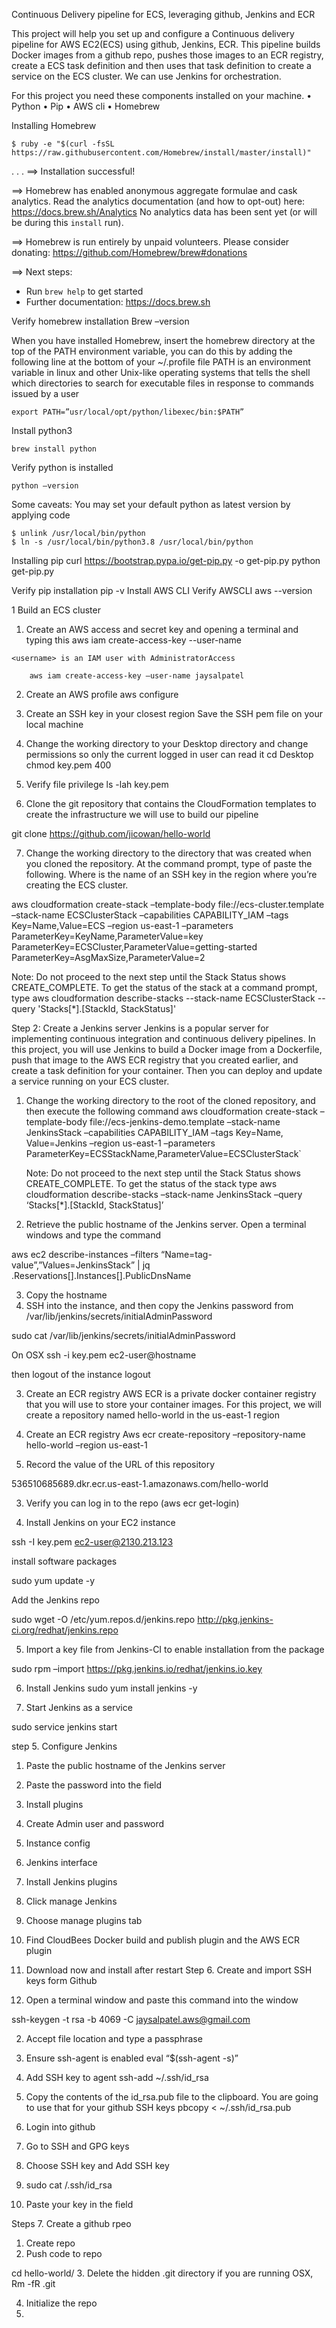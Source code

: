 Continuous Delivery pipeline for ECS, leveraging github, Jenkins and ECR

This project will help you set up and configure a Continuous delivery pipeline for AWS EC2(ECS) using github, Jenkins, ECR.
This pipeline builds Docker images from a github repo, pushes those images to an ECR registry, create a ECS task definition and then uses that task definition to create a service on the ECS cluster. We can use Jenkins for orchestration.

For this project you need these components installed on your machine.
•	Python
•	Pip
•	AWS cli
•	Homebrew

Installing Homebrew

	$ ruby -e "$(curl -fsSL https://raw.githubusercontent.com/Homebrew/install/master/install)"
.
.
.
==> Installation successful!

==> Homebrew has enabled anonymous aggregate formulae and cask analytics.
Read the analytics documentation (and how to opt-out) here:
https://docs.brew.sh/Analytics
No analytics data has been sent yet (or will be during this `install` run).

==> Homebrew is run entirely by unpaid volunteers. Please consider donating:
https://github.com/Homebrew/brew#donations

==> Next steps:
- Run `brew help` to get started
- Further documentation: 
https://docs.brew.sh

Verify homebrew installation
Brew –version


When you have installed Homebrew, insert the homebrew directory at the top of the PATH environment variable, you can do this by adding the following line at the bottom of your  ~/.profile file
PATH is an environment variable in linux and other Unix-like operating systems that tells the shell which directories to search for executable files in response to commands issued by a user

	export PATH=”usr/local/opt/python/libexec/bin:$PATH”

Install python3

	brew install python

Verify python is installed
	
	python –version

Some caveats:
You may set your default python as latest version by applying code

	$ unlink /usr/local/bin/python
	$ ln -s /usr/local/bin/python3.8 /usr/local/bin/python

Installing pip
	curl https://bootstrap.pypa.io/get-pip.py -o get-pip.py
	python get-pip.py

Verify pip installation
	pip -v
Install AWS CLI
Verify AWSCLI
	aws --version


1	Build an ECS cluster
1.	 Create an AWS access and secret key and opening a terminal and typing this
aws iam create-access-key  --user-name <username>

	<username> is an IAM user with AdministratorAccess

		aws iam create-access-key –user-name jaysalpatel
2.	Create an AWS profile 
	aws configure

3.	Create an SSH key in your closest region
Save the SSH pem file on your local machine

4.	Change the working directory to your Desktop directory and change permissions so only the current logged in user can read it
		cd Desktop
		chmod key.pem 400
	
5.	Verify file privilege
ls -lah key.pem

6.	Clone the git repository that contains the CloudFormation templates to create the infrastructure we will use to build our pipeline

git clone https://github.com/jicowan/hello-world

7.	Change the working directory to the directory that was created when you cloned the repository. At the command prompt, type of paste the following. Where <keyname> is the name of an SSH key in the region where you’re creating the ECS cluster.

aws cloudformation create-stack –template-body file://ecs-cluster.template –stack-name ECSClusterStack –capabilities CAPABILITY_IAM –tags Key=Name,Value=ECS –region us-east-1 –parameters ParameterKey=KeyName,ParameterValue=key ParameterKey=ECSCluster,ParameterValue=getting-started ParameterKey=AsgMaxSize,ParameterValue=2 

Note: Do not proceed to the next step until the Stack Status shows CREATE_COMPLETE. To get the status of the stack at a command prompt, type aws cloudformation describe-stacks --stack-name ECSClusterStack --query 'Stacks[*].[StackId, StackStatus]'

Step 2: Create a Jenkins server
	Jenkins is a popular server for implementing continuous integration and continuous delivery pipelines. In this project, you will use Jenkins to build a Docker image from a Dockerfile, push that image to the AWS ECR registry that you created earlier, and create a task definition for your container. Then you can deploy and update a service running on your ECS cluster. 

1.	Change the working directory to the root of the cloned repository, and then execute the following command
aws cloudformation create-stack –template-body file://ecs-jenkins-demo.template –stack-name JenkinsStack –capabilities CAPABILITY_IAM –tags Key=Name, Value=Jenkins –region us-east-1 –parameters ParameterKey=ECSStackName,ParameterValue=ECSClusterStack`
	
	Note: Do not proceed to the next step until the Stack Status shows CREATE_COMPLETE. To get the status of the stack type
	 	aws cloudformation describe-stacks –stack-name JenkinsStack –query ‘Stacks[*].[StackId, StackStatus]’

2.	Retrieve the public hostname of the Jenkins server. Open a terminal windows and type the command

aws ec2 describe-instances –filters “Name=tag-value”,”Values=JenkinsStack” | jq .Reservations[].Instances[].PublicDnsName

3.	Copy the hostname
4.	SSH into the instance, and then copy the Jenkins password from /var/lib/jenkins/secrets/initialAdminPassword

sudo cat /var/lib/jenkins/secrets/initialAdminPassword 

On OSX 
	ssh -i key.pem ec2-user@hostname

then logout of the instance
	logout

3. Create an ECR registry
	AWS ECR is a private docker container registry that you will use to store your container images. For this project, we will create a repository named hello-world in the us-east-1 region
	
1.	Create an ECR registry 
Aws ecr create-repository –repository-name hello-world –region us-east-1 
2.	Record the value of the URL of this repository

536510685689.dkr.ecr.us-east-1.amazonaws.com/hello-world


3.	Verify you can log in to the repo 
(aws ecr get-login)

4.	Install Jenkins on your EC2 instance

ssh -I key.pem ec2-user@2130.213.123

install software packages

sudo yum update -y

Add the Jenkins repo 

sudo wget -O /etc/yum.repos.d/jenkins.repo http://pkg.jenkins-ci.org/redhat/jenkins.repo

5.	Import a key file from Jenkins-CI to enable installation from the package

sudo rpm –import https://pkg.jenkins.io/redhat/jenkins.io.key


6.	Install Jenkins
sudo yum install jenkins -y 

7.	Start Jenkins as a service

sudo service jenkins start


step 5. Configure Jenkins

1.	Paste the public hostname of the Jenkins server

2.	Paste the password into the field

3.	Install plugins 

4.	Create Admin user and password

5.	Instance config

6.	Jenkins interface

7.	Install Jenkins plugins

1.	Click manage Jenkins
2.	Choose manage plugins tab
3.	Find CloudBees Docker build and publish plugin and the AWS ECR plugin
4.	Download now and install after restart
Step 6. Create and import SSH keys form Github
1.	Open a terminal window and paste this command into the window

ssh-keygen -t rsa -b 4069 -C jaysalpatel.aws@gmail.com

2.	Accept file location and type a passphrase
3.	Ensure ssh-agent is enabled
eval “$(ssh-agent -s)”

4.	Add SSH key to agent
ssh-add ~/.ssh/id_rsa

5.	Copy the contents of the id_rsa.pub file to the clipboard. You are going to use that for your github SSH keys
pbcopy < ~/.ssh/id_rsa.pub

6.	Login into github

1.	Go to SSH and GPG keys 
2.	Choose SSH key and Add SSH key
3.	sudo cat /.ssh/id_rsa
4.	Paste your key in the field

Steps 7. Create a github rpeo
1.	Create repo
2.	Push code to repo

cd hello-world/
3.	Delete the hidden .git directory if you are running OSX, 
Rm -fR .git

4.	Initialize the repo
5.	




	



